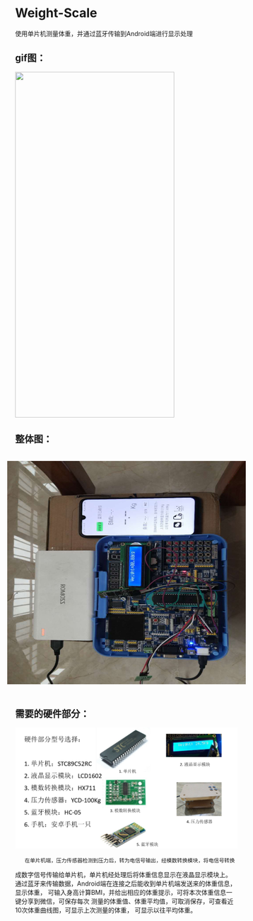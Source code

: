 # Weight-Scale
使用单片机测量体重，并通过蓝牙传输到Android端进行显示处理

gif图：
------

<img src="picture/1.gif"  width="360"  height = "780" />

整体图：
--------

<img src="picture/2.jpg" width="720"  height = "540"  style="transform:rotate(270deg);">

需要的硬件部分：
-----------------

![](picture/3.jpg)





       在单片机端，压力传感器检测到压力后，转为电信号输出，经模数转换模块，将电信号转换
成数字信号传输给单片机，单片机经处理后将体重信息显示在液晶显示模块上。
       通过蓝牙来传输数据，Android端在连接之后能收到单片机端发送来的体重信息，显示体重，
可输入身高计算BMI，并给出相应的体重提示，可将本次体重信息一键分享到微信，可保存每次
测量的体重值、体重平均值，可取消保存，可查看近10次体重曲线图，可显示上次测量的体重，
可显示以往平均体重。

